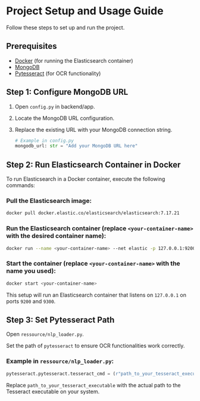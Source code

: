 # Project Setup and Usage Guide

Follow these steps to set up and run the project.

## Prerequisites

- [Docker](https://hub.docker.com/_/elasticsearch) (for running the Elasticsearch container)
- [MongoDB](https://www.mongodb.com/cloud/atlas/register) 
- [Pytesseract](https://github.com/tesseract-ocr/tesseract) (for OCR functionality)

## Step 1: Configure MongoDB URL
1. Open `config.py` in backend/app.
2. Locate the MongoDB URL configuration.
3. Replace the existing URL with your MongoDB connection string.

   ```python
   # Example in config.py
   mongodb_url: str = "Add your MongoDB URL here"

## Step 2: Run Elasticsearch Container in Docker

To run Elasticsearch in a Docker container, execute the following commands:

### Pull the Elasticsearch image:
```bash
docker pull docker.elastic.co/elasticsearch/elasticsearch:7.17.21
```

### Run the Elasticsearch container (replace `<your-container-name>` with the desired container name):
```bash
docker run --name <your-container-name> --net elastic -p 127.0.0.1:9200:9200 -p 127.0.0.1:9300:9300 -e "discovery.type=single-node" docker.elastic.co/elasticsearch/elasticsearch:7.17.21
```

### Start the container (replace `<your-container-name>` with the name you used):
```bash
docker start <your-container-name>
```

This setup will run an Elasticsearch container that listens on `127.0.0.1` on ports `9200` and `9300`.

## Step 3: Set Pytesseract Path

Open `ressource/nlp_loader.py`.

Set the path of `pytesseract` to ensure OCR functionalities work correctly.

### Example in `ressource/nlp_loader.py`:
```python
pytesseract.pytesseract.tesseract_cmd = (r"path_to_your_tesseract_executable")
```

Replace `path_to_your_tesseract_executable` with the actual path to the Tesseract executable on your system.
```

